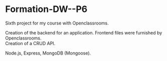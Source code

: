 # Formation-DW--P6

Sixth project for my course with Openclassrooms.

Creation of the backend for an application. Frontend files were furnished by Openclassrooms.<br>
Creation of a CRUD API.

Node.js, Express, MongoDB (Mongoose).
